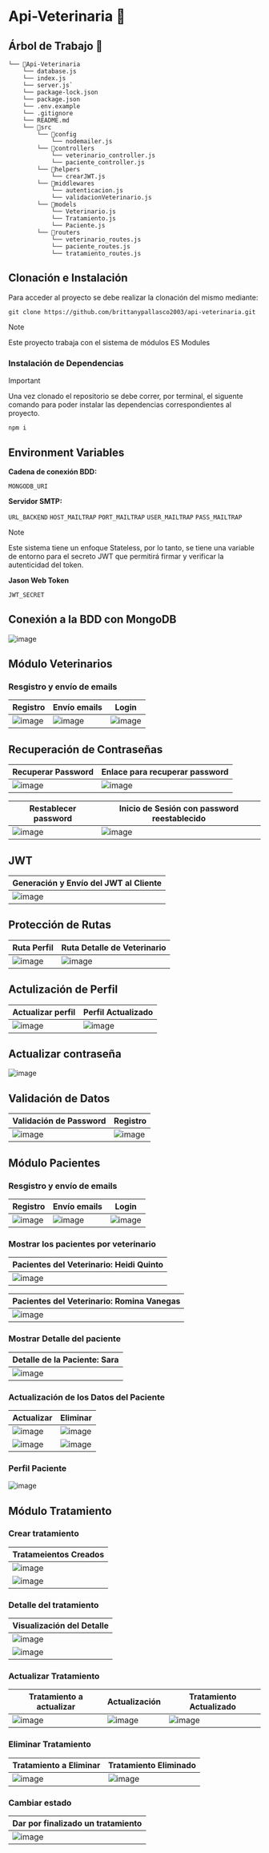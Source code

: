 # Api-Veterinaria 🐶
## Árbol de Trabajo 📂
```
└── 📁Api-Veterinaria
    └── database.js
    └── index.js
    └── server.js`
    └── package-lock.json
    └── package.json
    └── .env.example
    └── .gitignore
    └── README.md
    └── 📁src
        └── 📁config
            └── nodemailer.js
        └── 📁controllers
            └── veterinario_controller.js
            └── paciente_controller.js
        └── 📁helpers
            └── crearJWT.js
        └── 📁middlewares
            └── autenticacion.js
            └── validacionVeterinario.js
        └── 📁models
            └── Veterinario.js
            └── Tratamiento.js
            └── Paciente.js
        └── 📁routers
            └── veterinario_routes.js
            └── paciente_routes.js
            └── tratamiento_routes.js
```
## Clonación e Instalación
Para acceder al proyecto se debe realizar la clonación del mismo mediante:
```
git clone https://github.com/brittanypallasco2003/api-veterinaria.git
```
> [!NOTE]
>
> Este proyecto trabaja con el sistema de módulos ES Modules

### Instalación de Dependencias

> [!IMPORTANT]
>
> Una vez clonado el repositorio se debe correr, por terminal, el siguente comando para poder instalar las dependencias correspondientes al proyecto.

```
npm i
```

## Environment Variables
**Cadena de conexión BDD:**

`MONGODB_URI`

**Servidor SMTP:**

`URL_BACKEND` 
`HOST_MAILTRAP`
`PORT_MAILTRAP`
`USER_MAILTRAP`
`PASS_MAILTRAP`

> [!NOTE]
>
> Este sistema tiene un enfoque Stateless, por lo tanto, se tiene una variable de entorno para el secreto JWT que permitirá firmar y verificar la autenticidad del token.

**Jason Web Token**

`JWT_SECRET`

## Conexión a la BDD con MongoDB
![image](https://github.com/brittanypallasco2003/api-veterinaria/assets/117743650/1b98c96c-8a4e-46c0-9048-4331fdc8f4a7)

## Módulo Veterinarios
### Resgistro y envío de emails
|Registro|Envío emails|Login|
|-|-|-|
|![image](https://github.com/brittanypallasco2003/api-veterinaria/assets/117743650/97f978ca-579d-4308-b874-204d4390c780)|![image](https://github.com/brittanypallasco2003/api-veterinaria/assets/117743650/e82500e1-1457-413b-8068-1874c4d914a4)|![image](https://github.com/brittanypallasco2003/api-veterinaria/assets/117743650/30564bbc-264b-4f62-b586-afe93720c6d3)|

## Recuperación de Contraseñas
|Recuperar Password|Enlace para recuperar password|
|-|-|
|![image](https://github.com/brittanypallasco2003/api-veterinaria/assets/117743650/8483b7b6-1b9d-4a90-a6a0-c9f85a6af352)|![image](https://github.com/brittanypallasco2003/api-veterinaria/assets/117743650/05743b11-a9cb-4ec8-a0aa-606c447f7203)|

|Restablecer password|Inicio de Sesión con password reestablecido|
|-|-|
|![image](https://github.com/brittanypallasco2003/api-veterinaria/assets/117743650/dd553bec-681a-40cf-adcb-12a2a3f226a3)|![image](https://github.com/brittanypallasco2003/api-veterinaria/assets/117743650/dfe3c6c7-c2a3-4a00-b912-ce0987b034c1)|

## JWT
|Generación y Envío del JWT al Cliente|
|-|
|![image](https://github.com/brittanypallasco2003/api-veterinaria/assets/117743650/84c46f5d-6b12-49a8-ac20-4e1f518d2527)|

## Protección de Rutas
|Ruta Perfil|Ruta Detalle de Veterinario|
|-|-|
|![image](https://github.com/brittanypallasco2003/api-veterinaria/assets/117743650/128e81ad-4943-41de-8d87-430a03438b65)|![image](https://github.com/brittanypallasco2003/api-veterinaria/assets/117743650/2494b32a-d600-4b1e-aa2b-b97d13265144)|

## Actulización de Perfil
|Actualizar perfil|Perfil Actualizado|
|-|-|
|![image](https://github.com/brittanypallasco2003/api-veterinaria/assets/117743650/b322ddca-9457-49dd-a7d4-806502c171d5)|![image](https://github.com/brittanypallasco2003/api-veterinaria/assets/117743650/75bcba36-5a12-4dd1-bba0-03014ac4fc2f)|

## Actualizar contraseña
![image](https://github.com/brittanypallasco2003/api-veterinaria/assets/117743650/5d4e0d21-111d-4452-8a8e-653d22df6c35)

## Validación de Datos
|Validación de Password|Registro|
|-|-|
|![image](https://github.com/brittanypallasco2003/api-veterinaria/assets/117743650/5fc4ec21-3905-4e82-b576-5fcd86a87b4b)|![image](https://github.com/brittanypallasco2003/api-veterinaria/assets/117743650/adb28f20-5ae2-4e01-8e9d-08c480b9614b)|


## Módulo Pacientes
### Resgistro y envío de emails
|Registro|Envío emails|Login|
|-|-|-|
|![image](https://github.com/brittanypallasco2003/api-veterinaria/assets/117743650/1ba18237-433c-4fe6-85b9-18f340b19c24)|![image](https://github.com/brittanypallasco2003/api-veterinaria/assets/117743650/cf8708db-da10-4c46-85c4-746862b1e530)|![image](https://github.com/brittanypallasco2003/api-veterinaria/assets/117743650/5fb1d974-a374-4c3d-b136-5118f9514b15)|

### Mostrar los pacientes por veterinario
|Pacientes del Veterinario: Heidi Quinto|
|-|
|![image](https://github.com/brittanypallasco2003/api-veterinaria/assets/117743650/fdb8992d-6746-4633-bf2c-1ab913292b8c)|

|Pacientes del Veterinario: Romina Vanegas|
|-|
|![image](https://github.com/brittanypallasco2003/api-veterinaria/assets/117743650/b2c18ea6-fe37-46e1-bf64-b98ce51b63fb)|

### Mostrar Detalle del paciente
|Detalle de la Paciente: Sara|
|-|
|![image](https://github.com/brittanypallasco2003/api-veterinaria/assets/117743650/cb5dedf1-8017-4227-9483-ad2eda058b18)|

### Actualización de los Datos del Paciente
|Actualizar|Eliminar|
|-|-|
|![image](https://github.com/brittanypallasco2003/api-veterinaria/assets/117743650/3b2b46ab-4701-4c58-a241-17bc8685d771)|![image](https://github.com/brittanypallasco2003/api-veterinaria/assets/117743650/b89286a4-902a-4810-9772-b204b2d28b0b)|
|![image](https://github.com/brittanypallasco2003/api-veterinaria/assets/117743650/04732c9b-0e61-4b5e-bc03-2352c474c0cd)|![image](https://github.com/brittanypallasco2003/api-veterinaria/assets/117743650/fd9a5b2a-6169-4bc0-ab70-a5f6197b66f3)|

### Perfil Paciente
![image](https://github.com/brittanypallasco2003/api-veterinaria/assets/117743650/552266d8-bf3a-4bcf-8b83-f2a058da3eba)

## Módulo Tratamiento
### Crear tratamiento
|Tratameientos Creados|
|-|
|![image](https://github.com/brittanypallasco2003/api-veterinaria/assets/117743650/b80fc1b1-73fe-4c50-b529-576c8e9d7a6f)|
|![image](https://github.com/brittanypallasco2003/api-veterinaria/assets/117743650/bd580b12-8343-4119-8f49-0c847494dc79)|

### Detalle del tratamiento
|Visualización del Detalle|
|-|
|![image](https://github.com/brittanypallasco2003/api-veterinaria/assets/117743650/3caff28e-67e9-4f5a-b157-d4e305eff146)
|![image](https://github.com/brittanypallasco2003/api-veterinaria/assets/117743650/5b897fe7-7a09-4a46-9adc-fb756fc02875)|

### Actualizar Tratamiento
|Tratamiento a actualizar|Actualización|Tratamiento Actualizado|
|-|-|-|
|![image](https://github.com/brittanypallasco2003/api-veterinaria/assets/117743650/80cb315d-6de4-4c9e-ba44-fd6d6e3f9f89)|![image](https://github.com/brittanypallasco2003/api-veterinaria/assets/117743650/ed3e83c7-6c68-4c5a-978b-42c4aa6f50f9)|![image](https://github.com/brittanypallasco2003/api-veterinaria/assets/117743650/f6763f67-98fb-471b-803b-6e6ae9688b04)|

### Eliminar Tratamiento
|Tratamiento a Eliminar|Tratamiento Eliminado|
|-|-|
|![image](https://github.com/brittanypallasco2003/api-veterinaria/assets/117743650/353b0e3f-ce2b-4933-a766-25dae26cf61c)|![image](https://github.com/brittanypallasco2003/api-veterinaria/assets/117743650/4c23a9fc-c6ca-4061-9a91-88546765359d)|

### Cambiar estado 
|Dar por finalizado un tratamiento|
|-|
|![image](https://github.com/brittanypallasco2003/api-veterinaria/assets/117743650/f31373c2-30b9-49f1-aa91-a5090c6e835f)|![image](https://github.com/brittanypallasco2003/api-veterinaria/assets/117743650/353b0e3f-ce2b-4933-a766-25dae26cf61c)|



